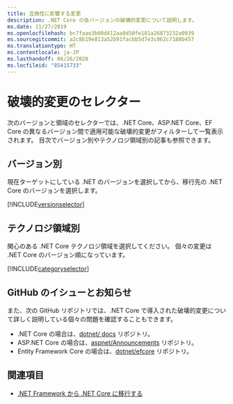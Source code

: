 ```yaml
---
title: 互換性に影響する変更
description: .NET Core の各バージョンの破壊的変更について説明します。
ms.date: 11/27/2019
ms.openlocfilehash: bc7faae3b00d412aa8d50fe181a26873232a0939
ms.sourcegitcommit: a2c8b19e813a52b91facbb5d7e3c062c7188b457
ms.translationtype: HT
ms.contentlocale: ja-JP
ms.lasthandoff: 06/26/2020
ms.locfileid: "85415733"
---
```

# <a name="breaking-change-selectors"></a>破壊的変更のセレクター

次のバージョンと領域のセレクターでは、.NET Core、ASP.NET Core、EF Core の異なるバージョン間で適用可能な破壊的変更がフィルターして一覧表示されます。 目次でバージョン別やテクノロジ領域別の記事も参照できます。

## <a name="by-version"></a>バージョン別

現在ターゲットにしている .NET のバージョンを選択してから、移行先の .NET Core のバージョンを選択します。

[!INCLUDE[versionselector](~/includes/core-changes/versionselector.md)]

## <a name="by-technology-area"></a>テクノロジ領域別

関心のある .NET Core テクノロジ領域を選択してください。 個々の変更は .NET Core のバージョン順になっています。

[!INCLUDE[categoryselector](~/includes/core-changes/categoryselector.md)]

## <a name="github-issues-and-announcements"></a>GitHub のイシューとお知らせ

また、次の GitHub リポジトリでは、.NET Core で導入された破壊的変更について詳しく説明している個々の問題を確認することもできます。

- .NET Core の場合は、[dotnet/ docs](https://github.com/dotnet/docs/issues?q=is%3Aissue+label%3Abreaking-change) リポジトリ。
- ASP.NET Core の場合は、[aspnet/Announcements](https://github.com/aspnet/Announcements/issues?q=is%3Aissue+is%3Aopen+label%3A%22Breaking+change%22+label%3A3.0.0) リポジトリ。
- Entity Framework Core の場合は、[dotnet/efcore](https://github.com/dotnet/efcore/issues?q=is%3Aopen+is%3Aissue+label%3Abreaking-change) リポジトリ。

## <a name="see-also"></a>関連項目

- [.NET Framework から .NET Core に移行する](../porting/index.md)
